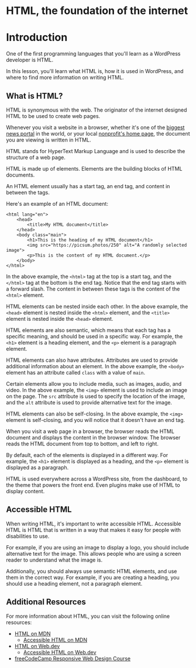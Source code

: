 # HTML, the foundation of the internet

# Introduction

One of the first programming languages that you'll learn as a WordPress developer is HTML. 

In this lesson, you'll learn what HTML is, how it is used in WordPress, and where to find more information on writing HTML.

## What is HTML?

HTML is synonymous with the web. The originator of the internet designed HTML to be used to create web pages. 

Whenever you visit a website in a browser, whether it's one of the [biggest news portal](https://wordpress.org/showcase/time-com/) in the world, or your local [nonprofit's home page](https://wordpress.org/showcase/helpcode/), the document you are viewing is written in HTML. 

HTML stands for HyperText Markup Language and is used to describe the structure of a web page. 

HTML is made up of elements. Elements are the building blocks of HTML documents.

An HTML element usually has a start tag, an end tag, and content in between the tags.

Here's an example of an HTML document:

```
<html lang="en">
    <head>
        <title>My HTML document</title>
    </head>
    <body class="main">
        <h1>This is the heading of my HTML document</h1>
        <img src="https://picsum.photos/250" alt="A randomly selected image">
        <p>This is the content of my HTML document.</p>
    </body>
</html>
``` 

In the above example, the `<html>` tag at the top is a start tag, and the `</html>` tag at the bottom is the end tag. Notice that the end tag starts with a forward slash. The content in between these tags is the content of the `<html>` element.

HTML elements can be nested inside each other. In the above example, the `<head>` element is nested inside the `<html>` element, and the `<title>` element is nested inside the `<head>` element.

HTML elements are also semantic, which means that each tag has a specific meaning, and should be used in a specific way. For example, the `<h1>` element is a heading element, and the `<p>` element is a paragraph element. 

HTML elements can also have attributes. Attributes are used to provide additional information about an element. In the above example, the `<body>` element has an attribute called `class` with a value of `main`.

Certain elements allow you to include media, such as images, audio, and video. In the above example, the `<img>` element is used to include an image on the page. The `src` attribute is used to specify the location of the image, and the `alt` attribute is used to provide alternative text for the image.

HTML elements can also be self-closing. In the above example, the `<img>` element is self-closing, and you will notice that it doesn't have an end tag. 

When you visit a web page in a browser, the browser reads the HTML document and displays the content in the browser window. The browser reads the HTML document from top to bottom, and left to right.

By default, each of the elements is displayed in a different way. For example, the `<h1>` element is displayed as a heading, and the `<p>` element is displayed as a paragraph.

HTML is used everywhere across a WordPress site, from the dashboard, to the theme that powers the front end. Even plugins make use of HTML to display content. 

## Accessible HTML

When writing HTML, it's important to write accessible HTML. Accessible HTML is HTML that is written in a way that makes it easy for people with disabilities to use.

For example, if you are using an image to display a logo, you should include alternative text for the image. This allows people who are using a screen reader to understand what the image is.

Additionally, you should always use semantic HTML elements, and use them in the correct way. For example, if you are creating a heading, you should use a heading element, not a paragraph element.

## Additional Resources

For more information about HTML, you can visit the following online resources:

- [HTML on MDN](https://developer.mozilla.org/en-US/docs/Web/HTML)
    - [Accessible HTML on MDN](https://developer.mozilla.org/en-US/docs/Learn/Accessibility/HTML)
- [HTML on Web.dev](https://web.dev/learn/html)
    - [Accessible HTML on Web.dev](https://web.dev/learn/accessibility)
- [freeCodeCamp Responsive Web Design Course](https://www.freecodecamp.org/learn/2022/responsive-web-design/)
